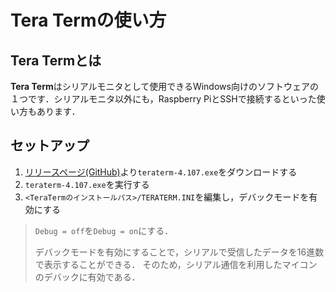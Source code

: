 # Tera Termの使い方
## Tera Termとは
**Tera Term**はシリアルモニタとして使用できるWindows向けのソフトウェアの１つです．シリアルモニタ以外にも，Raspberry PiとSSHで接続するといった使い方もあります．

## セットアップ
1. [リリースページ(GitHub)](https://github.com/TeraTermProject/osdn-download/releases)より`teraterm-4.107.exe`をダウンロードする
2. `teraterm-4.107.exe`を実行する
3. `<TeraTermのインストールパス>/TERATERM.INI`を編集し，デバックモードを有効にする
> `Debug = off`を`Debug = on`にする．
> 
> デバックモードを有効にすることで，シリアルで受信したデータを16進数で表示することができる．
> そのため，シリアル通信を利用したマイコンのデバックに有効である．